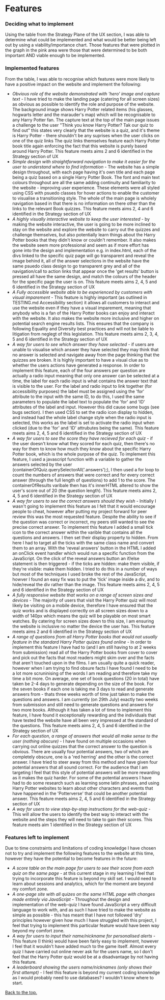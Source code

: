 # Features
### Deciding what to implement
Using the table from the Strategy Plane of the UX section, I was able to determine what could be implemented and what would be better being left out by using a viability/importance chart. Those features that were plotted in the graph in the pink area were those that were determined to be both important AND viable enough to be implemented.
### Implemented features
From the table, I was able to recognise which features were more likely to have a positive impact on the website and implement the following:
<ul>
    <li><em>Obvious role of the website demonstrated with 'hero' image and capture text</em> - I have tried to make the landing page (catering for all screen sizes) as obvious as possible to identify the role and purpose of the website. The background image shows Harry Potter related items (his glasses, hogwarts letter and the marauder's map) which will be recognisable to any Harry Potter fan. The capture text at the top of the main page issues a challenge to the user "Think you know Harry Potter? Tak our quiz to find out" this states very clearly that the website is a quiz, and it's theme is Harry Potter - there shouldn't be any suprises when the user clicks on one of the quiz links The quiz links themselves feature each Harry Potter book title again enforcing the fact that this website is purely based around Harry Potter. This feature meets aims 2 and 6 identified in the Strategy section of UX</li>
    <li><em>Simple design with straightforward navigation to make it easier for the user to understand where to find information</em> - The website has a simple design throughout, with each page having it's own title and each page being a quiz based on a single Harry Potter Book. The font and main text colours throughout are all the same adding continuity and familiarity to the website - improving user experience. These elements were all styled using CSS with psuedo classes for hover actions to enable the customer to visualise a transitioning style. The whole of the main page is wholely navigation based in that there is no information on there other than the links to the relevant Book quizzes. This feature meets aims 2, 4 and 6 identified in the Strategy section of UX</li>
    <li><em>A highly visually interactive website to keep the user interested</em> - by making the website interactive, the user is going to be more inclined to stay on the website and explore the website to carry out the quizzes and challenge themselves, but also potentially learn things about the Harry Potter books that they didn't know or couldn't remember. It also makes the website seem more professional and seem as if more effort has gone into the design and implementation e.g. in index.html, each of the divs linked to the specific quiz page will go transparent and reveal the image behind it, all of the answer selections in the website have the same psuedo class design to go transparent grey and all of the navigation/call to action links that appear once the 'get results' button is pressed all have the same design, and match the colours of the header for the specific page the user is on. This feature meets aims 2, 4, 5 and 6 identified in the Strategy section of UX</li>
    <li><em>A Fully accessible website able to be experienced by customers with visual imparement</em> - This feature is highly important (as outlined in TESTING.md Accessibility section) it allows all customers to interact and use the website even if they have a visual imparement, meaning that anybody who is a fan of the Harry Potter books can enjoy and interact with the website. It also makes the website more inclusive and higher on potential search engine results lists. This ensures that the company is following Equality and Diversity best practices and will not be liable to litigation from neglegt of this legislation. This feature meets aims 2, 3, 4, 5 and 6 identified in the Strategy section of UX</li>
    <li><em>A way for users to see which answer they have selected</em> - if users are unable to visualise which answer they have selected they may think that no answer is selected and navigate away from the page thinking that the quizzes are broken. It is highly important to have a visual clue as to whether the users actions have generated a response. In order to implement this feature, each of the four answers per question are actually a radio input meaning that only one answer can be selected at a time, the label for each radio input is what contains the answer text that is visible to the user. For the label and radio input to link together (for accessibility purposes) the label must be assigned using the 'for' attribute to the input with the same ID, to do this, I used the same parameters to populate the label text to populate the 'for' and 'ID' attributes of the label and input. However this did cause some bugs (see bugs section). I then used CSS to set the radio icon display to hidden, and instead had the whole label change style when the radio input is selected, this works as the label is set to activate the radio input when clicked (due to the 'for' and 'ID' attrubutes being the same). This feature meets aims 2, 4, 5 and 6 identified in the Strategy section of UX</li>
    <li><em>A way for users to see the score they have recieved for each quiz</em> - if the user doesn't know what they scored for each quiz, then there's no way for them to know how much they know about the specific Harry Potter book, which is the whole purpose of the quiz. To implement this feature, I used a javascript function with a variable to gather the answers selected by the user (containerOfQuiz.querySelectorAll('.answers');), I then used a for loop to count the numbers of answers that were correct and for every correct answer (through the full length of questions) to add 1 to the score. The containerOfResults varibale then has it's innerHTML altered to show the user's score out of 20 (the question length). This feature meets aims 2, 4, 5 and 6 identified in the Strategy section of UX</li>
    <li><em>A way for users to see the correct answers should they wish</em> - Initially I wasn't going to implement this feature as I felt that it would encourage people to cheat, however after putting my project forward for peer review this was the most requested feature. Despite the ability to see if the question was correct or incorrect, my peers still wanted to see the precise correct answer. To implement this feature I added a small tick icon to the correct answer within the varible that contains all the questions and answers. I then set their display property to hidden. From here I had to target all the ticks with the same class name and convert them to an array. With the 'reveal answers' button in the HTML I added an onClick event handler which would run a specific function from the JavaScript. On the click of the reveal answers button an if/else statement is then triggered - if the ticks are hidden: make them visible, if they're visible: make them hidden. I tried to do this in a number of ways but most of the techniques I used broke the rest of the JavaScript, howver I found an easy fix was to put the 'tick' image inside a div, and to hide/reveal the div rather than the image. This feature meets aims 2, 4, 5 and 6 identified in the Strategy section of UX</li>
    <li><em>A fully responsive website that works on a range of screen sizes and devices</em> - The majority of users that visit the Harry Potter quiz will most likely be visiting on a mobile device, therefore I have ensured that the quiz works and is displayed correctly on all screen sizes down to a width of 140px which means the quiz will be playable on most smart watches. By catering for screen sizes down to this size, I am ensuring the website is inclusive no matter the device the user has. This feature meets aims 2 and 6 identified in the Strategy section of UX</li>
    <li><em>A range of questions from all Harry Potter books that would not usually feature in the standard Harry Potter quizes found online</em> - In order to implement this feature I have had to (and I am still having to at 2 weeks from submission) read all of the Harry Potter books from cover to cover and pick out the facts that most readers might skim over and the facts that aren't touched upon in the films. I am usually quite a quick reader, however when I am trying to find obsure facts I have found I need to be a lot more scruninising of the words I am reading and therefore take my time a bit more. On average, one set of book questions (20 in total) have taken be 2-4 days to generate depending on the size of the book. For the seven books if each one is taking me 3 days to read and generate answers from - thats three weeks worth of time just taken to make the questions and answers. I am currently (on 29th July) exactly two weeks from submission and still need to generate questions and answers for two more books. Although it has taken a lot of time to implement this feature, I have found it exceptionally rewarding and the individuals that have tested the website have all been very impressed at the standard of the questions. This feature meets aims 2, 4, 5 and 6 identified in the Strategy section of UX</li>
    <li><em>For each question, a range of answers that would all make sense to the user (nothing obscure)</em> - I have found on multiple occasions when carrying out online quizzes that the correct answer to the question is obvious. There are usually four potential answers, two of which are completely obscure, one is a 'red herring' and the other is the correct answer. I have tried to steer away from this method and have given four potential answers that all sound correct. For the audience that I am targeting I feel that this style of potential answers will be more rewarding as it makes the quiz harder. For some of the potential answers I have had to do some research such as learning some latin phrases, and using Harry Potter websites to learn about other characters and events that have happened in the 'Potterverse' that could be another potential answer. This feature meets aims 2, 4, 5 and 6 identified in the Strategy section of UX</li>
    <li><em>A way for users to view step-by-step instructions for the web-quiz</em> - This will allow the users to identify the best way to interact with the website and the steps they will need to take to gain their scores. This feature meets aim 1 identified in the Strategy section of UX</li>
</ul>   

### Features left to implement
Due to time constraints and limitations of coding knowledge I have chosen not to try and implement the following features to the website at this time, however they have the potential to become features in the future:
<ul>
    <li><em>A score table on the main page for users to see their score from each quiz on the same page</em> - at this current stage in my learning I feel that trying to incorporate this feature is beyond my skill set. I would need to learn about sessions and analytics, which for the moment are beyond my comfort zone.</li>
    <li><em>A one-page site with all quizes on the same HTML page with changes made entirely via JavaScript</em> - Throughout the design and implementation of the web-quiz I have found JavaScript a very difficult language to work with, and as such I have tried to make the website as simple as possible - this has meant that I have not followed 'dry' principles however given how much I have struggled with this project, I feel that trying to implement this particular feature would have been way beyond my comfort zone.</li>
    <li><em>A way for users to input their name/nickname for personalised alerts</em> - This feature (I think) would have been fairly easy to implement, however I feel that it wouldn't have added much to the game itself. Almost every quiz I have carried out online never ask for the users name, so I don't feel that the Harry Potter quiz would be at a disadvantage by not having this feature.</li>
    <li><em>A leaderboard showing the users name/nicknames (only shows their first attempt)</em> - I feel this feature is beyond my current coding knowledge as I would probably need to use databases? I wouldn't know where to start.</li>
</ul>
<a href="#Contents">Back to the top.</a>